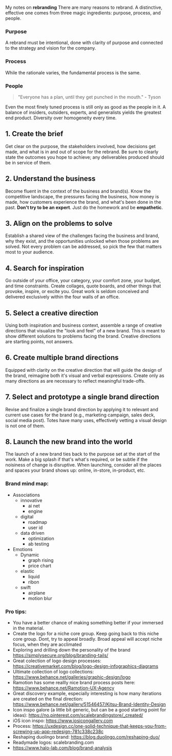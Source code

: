 My notes on **rebranding** <!--more--> There are many reasons to rebrand. A distinctive, effective one
comes from three magic ingredients: purpose, process, and people.

### Purpose
A rebrand must be intentional, done with clarity of purpose
and connected to the strategy and vision for the company.

### Process
While the rationale varies, the fundamental process is the same.

### People
> "Everyone has a plan, until they get punched in the mouth." - Tyson

Even the most finely tuned process is still only as good as the people
in it. A balance of insiders, outsiders, experts, and generalists yields
the greatest end product. Diversity over homogeneity every time.

## 1. Create the brief
Get clear on the purpose, the stakeholders involved, how decisions get made, and what is in and out of scope for the rebrand. Be sure to clearly state the outcomes you hope to achieve; any deliverables produced should be in service of them.

## 2. Understand the business
Become fluent in the context of the business and brand(s). Know the competitive landscape, the pressures facing the business, how money is made, how customers experience the brand, and what's been done in the past. **Don't try to be an expert**. Just do the homework and be **empathetic**.

## 3. Align on the problems to solve
Establish a shared view of the challenges facing the business and brand, why they exist, and the opportunities unlocked when those problems are solved. Not every problem can be addressed, so pick the few that matters most to your audience.

## 4. Search for inspiration
Go outside of your office, your category, your comfort zone, your budget, and time constraints. Create collages, quote boards, and other things that provoke, inspire, or excite you. Great work is seldom conceived and delivered exclusively within the four walls of an office.

## 5. Select a creative direction
Using both inspiration and business context, assemble a range of creative directions that visualize the "look and feel" of a new brand. This is meant to show different solutions to problems facing the brand. Creative directions are starting points, not answers.

## 6. Create multiple brand directions
Equipped with clarity on the creative direction that will guide the design of the brand, reimagine both it's visual and verbal expressions. Create only as many directions as are necessary to reflect meaningful trade-offs.

## 7. Select and prototype a single brand direction
Revise and finalize a single brand direction by applying it to relevant and current use cases for the brand (e.g., marketing campaign, sales deck, social media post). Totes have many uses, effectively vetting a visual design is not one of them.

## 8. Launch the new brand into the world
The launch of a new brand ties back to the purpose set at the start of the work. Make a big splash if that's what's required, or be subtle if the noisiness of change is disruptive. When launching, consider all the places and spaces your brand shows up: online, in-store, in-product, etc.


### Brand mind map:
- Associations
	- innovative
		- ai net
		- engine
	- digital
		- roadmap
		- user id
	- data driven
		- optimization
		- ab testing
- Emotions
	- Dynamic
		- graph rising
		- price chart
	- elastic
		- liquid
		- ribon
	- swift
		- airplane
		- motion blur

### Pro tips:
- You have a better chance of making something better if your immersed in the material.
- Create the logo for a niche core group. Keep going back to this niche core group. Dont, try to appeal broadly. Broad appeal will accept niche focus, when they are acclimated
- Exploring and drilling down the personality of the brand https://simplysecure.org/blog/branding-tails/
- Great colection of logo design processes: https://creativemarket.com/blog/logo-design-infographics-diagrams
- Ultimate collection of logo collections: https://www.behance.net/galleries/graphic-design/logo
- Ramotion has some reallly nice brand process posts here: https://www.behance.net/Ramotion-UX-Agency
- Great discovery example, especially interesting is how many iterations are created on the final direction: https://www.behance.net/gallery/51546457/Kitsu-Brand-Identity-Design
- Icon inspo galore (a little bit generic, but can be a good starting point for ideas): https://no.pinterest.com/scalebrandingstore/_created/
- iOS icon inspo: https://www.iosicongallery.com
- Process: https://uxdesign.cc/one-solid-technique-that-keeps-you-from-screwing-up-app-redesign-781c338c238c
- Reshaping duolingo brand: https://blog.duolingo.com/reshaping-duo/
- Readymade logos: scalebranding.com
- https://www.halo-lab.com/blog/brand-analysis
